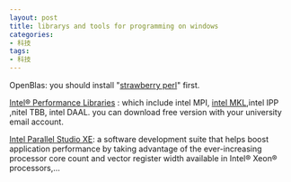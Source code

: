 ```yaml
---
layout: post
title: librarys and tools for programming on windows
categories:
- 科技
tags:
- 科技
---
```


<!--more-->
OpenBlas: you should install "[strawberry perl](http://strawberryperl.com/)" first.

[Intel® Performance Libraries](https://software.intel.com/en-us/performance-libraries) : which include intel MPI, [intel MKL](https://software.intel.com/en-us/intel-mkl/),intel IPP ,nitel TBB, intel DAAL. you can download free version with your university email account.

[Intel Parallel Studio XE](https://software.intel.com/en-us/intel-parallel-studio-xe): a software development suite that helps boost application performance by taking advantage of the ever-increasing processor core count and vector register width available in Intel® Xeon® processors,...
